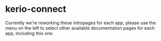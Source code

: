 # kerio-connect

Currently we're reworking these intropages for each app, please use the menu on the left to select other available documentation pages for each app, including this one.
